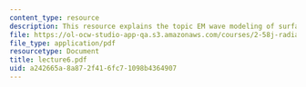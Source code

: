 ```yaml
---
content_type: resource
description: This resource explains the topic EM wave modeling of surfaces.
file: https://ol-ocw-studio-app-qa.s3.amazonaws.com/courses/2-58j-radiative-transfer-spring-2006/a242665a8a872f416fc71098b4364907_lecture6.pdf
file_type: application/pdf
resourcetype: Document
title: lecture6.pdf
uid: a242665a-8a87-2f41-6fc7-1098b4364907
---
```

